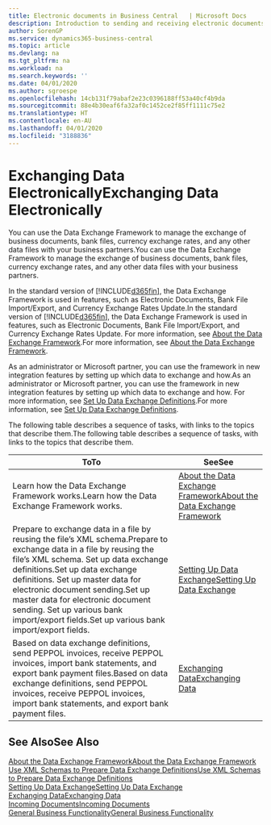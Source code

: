 ```yaml
---
title: Electronic documents in Business Central   | Microsoft Docs
description: Introduction to sending and receiving electronic documents in Business Central.
author: SorenGP
ms.service: dynamics365-business-central
ms.topic: article
ms.devlang: na
ms.tgt_pltfrm: na
ms.workload: na
ms.search.keywords: ''
ms.date: 04/01/2020
ms.author: sgroespe
ms.openlocfilehash: 14cb131f79abaf2e23c0396188ff53a40cf4b9da
ms.sourcegitcommit: 88e4b30eaf6fa32af0c1452ce2f85ff1111c75e2
ms.translationtype: HT
ms.contentlocale: en-AU
ms.lasthandoff: 04/01/2020
ms.locfileid: "3188836"
---
```

# <a name="exchanging-data-electronically"></a><span data-ttu-id="8e5c3-103">Exchanging Data Electronically</span><span class="sxs-lookup"><span data-stu-id="8e5c3-103">Exchanging Data Electronically</span></span>
<span data-ttu-id="8e5c3-104">You can use the Data Exchange Framework to manage the exchange of business documents, bank files, currency exchange rates, and any other data files with your business partners.</span><span class="sxs-lookup"><span data-stu-id="8e5c3-104">You can use the Data Exchange Framework to manage the exchange of business documents, bank files, currency exchange rates, and any other data files with your business partners.</span></span>

<span data-ttu-id="8e5c3-105">In the standard version of [!INCLUDE[d365fin](includes/d365fin_md.md)], the Data Exchange Framework is used in features, such as Electronic Documents, Bank File Import/Export, and Currency Exchange Rates Update.</span><span class="sxs-lookup"><span data-stu-id="8e5c3-105">In the standard version of [!INCLUDE[d365fin](includes/d365fin_md.md)], the Data Exchange Framework is used in features, such as Electronic Documents, Bank File Import/Export, and Currency Exchange Rates Update.</span></span> <span data-ttu-id="8e5c3-106">For more information, see [About the Data Exchange Framework](across-about-the-data-exchange-framework.md).</span><span class="sxs-lookup"><span data-stu-id="8e5c3-106">For more information, see [About the Data Exchange Framework](across-about-the-data-exchange-framework.md).</span></span>

<span data-ttu-id="8e5c3-107">As an administrator or Microsoft partner, you can use the framework in new integration features by setting up which data to exchange and how.</span><span class="sxs-lookup"><span data-stu-id="8e5c3-107">As an administrator or Microsoft partner, you can use the framework in new integration features by setting up which data to exchange and how.</span></span> <span data-ttu-id="8e5c3-108">For more information, see [Set Up Data Exchange Definitions](across-how-to-set-up-data-exchange-definitions.md).</span><span class="sxs-lookup"><span data-stu-id="8e5c3-108">For more information, see [Set Up Data Exchange Definitions](across-how-to-set-up-data-exchange-definitions.md).</span></span>

<span data-ttu-id="8e5c3-109">The following table describes a sequence of tasks, with links to the topics that describe them.</span><span class="sxs-lookup"><span data-stu-id="8e5c3-109">The following table describes a sequence of tasks, with links to the topics that describe them.</span></span>  

|<span data-ttu-id="8e5c3-110">To</span><span class="sxs-lookup"><span data-stu-id="8e5c3-110">To</span></span>|<span data-ttu-id="8e5c3-111">See</span><span class="sxs-lookup"><span data-stu-id="8e5c3-111">See</span></span>|  
|--------|---------|  
|<span data-ttu-id="8e5c3-112">Learn how the Data Exchange Framework works.</span><span class="sxs-lookup"><span data-stu-id="8e5c3-112">Learn how the Data Exchange Framework works.</span></span>|[<span data-ttu-id="8e5c3-113">About the Data Exchange Framework</span><span class="sxs-lookup"><span data-stu-id="8e5c3-113">About the Data Exchange Framework</span></span>](across-about-the-data-exchange-framework.md)|  
|<span data-ttu-id="8e5c3-114">Prepare to exchange data in a file by reusing the file’s XML schema.</span><span class="sxs-lookup"><span data-stu-id="8e5c3-114">Prepare to exchange data in a file by reusing the file’s XML schema.</span></span> <span data-ttu-id="8e5c3-115">Set up data exchange definitions.</span><span class="sxs-lookup"><span data-stu-id="8e5c3-115">Set up data exchange definitions.</span></span> <span data-ttu-id="8e5c3-116">Set up master data for electronic document sending.</span><span class="sxs-lookup"><span data-stu-id="8e5c3-116">Set up master data for electronic document sending.</span></span> <span data-ttu-id="8e5c3-117">Set up various bank import/export fields.</span><span class="sxs-lookup"><span data-stu-id="8e5c3-117">Set up various bank import/export fields.</span></span>|[<span data-ttu-id="8e5c3-118">Setting Up Data Exchange</span><span class="sxs-lookup"><span data-stu-id="8e5c3-118">Setting Up Data Exchange</span></span>](across-set-up-data-exchange.md)|  
|<span data-ttu-id="8e5c3-119">Based on data exchange definitions, send PEPPOL invoices, receive PEPPOL invoices, import bank statements, and export bank payment files.</span><span class="sxs-lookup"><span data-stu-id="8e5c3-119">Based on data exchange definitions, send PEPPOL invoices, receive PEPPOL invoices, import bank statements, and export bank payment files.</span></span>|[<span data-ttu-id="8e5c3-120">Exchanging Data</span><span class="sxs-lookup"><span data-stu-id="8e5c3-120">Exchanging Data</span></span>](across-exchange-data.md)|  

## <a name="see-also"></a><span data-ttu-id="8e5c3-121">See Also</span><span class="sxs-lookup"><span data-stu-id="8e5c3-121">See Also</span></span>  
[<span data-ttu-id="8e5c3-122">About the Data Exchange Framework</span><span class="sxs-lookup"><span data-stu-id="8e5c3-122">About the Data Exchange Framework</span></span>](across-about-the-data-exchange-framework.md)  
[<span data-ttu-id="8e5c3-123">Use XML Schemas to Prepare Data Exchange Definitions</span><span class="sxs-lookup"><span data-stu-id="8e5c3-123">Use XML Schemas to Prepare Data Exchange Definitions</span></span>](across-how-to-use-xml-schemas-to-prepare-data-exchange-definitions.md)  
[<span data-ttu-id="8e5c3-124">Setting Up Data Exchange</span><span class="sxs-lookup"><span data-stu-id="8e5c3-124">Setting Up Data Exchange</span></span>](across-set-up-data-exchange.md)  
[<span data-ttu-id="8e5c3-125">Exchanging Data</span><span class="sxs-lookup"><span data-stu-id="8e5c3-125">Exchanging Data</span></span>](across-exchange-data.md)  
[<span data-ttu-id="8e5c3-126">Incoming Documents</span><span class="sxs-lookup"><span data-stu-id="8e5c3-126">Incoming Documents</span></span>](across-income-documents.md)  
[<span data-ttu-id="8e5c3-127">General Business Functionality</span><span class="sxs-lookup"><span data-stu-id="8e5c3-127">General Business Functionality</span></span>](ui-across-business-areas.md)
